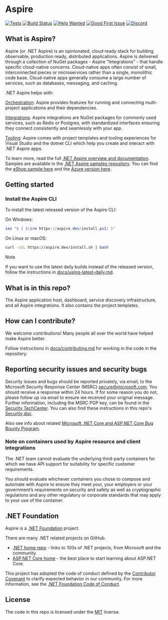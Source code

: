 # Aspire

[![Tests](https://github.com/dotnet/aspire/actions/workflows/tests.yml/badge.svg?branch=main&event=push)](https://github.com/dotnet/aspire/actions/workflows/tests.yml)
[![Build Status](https://dev.azure.com/dnceng-public/public/_apis/build/status%2Fdotnet%2Faspire%2Fdotnet.aspire?branchName=main)](https://dev.azure.com/dnceng-public/public/_build/latest?definitionId=274&branchName=main)
[![Help Wanted](https://img.shields.io/github/issues/dotnet/aspire/help%20wanted?style=flat&color=%24EC820&label=help%20wanted)](https://github.com/dotnet/aspire/labels/help%20wanted)
[![Good First Issue](https://img.shields.io/github/issues/dotnet/aspire/good%20first%20issue?style=flat&color=%24EC820&label=good%20first%20issue)](https://github.com/dotnet/aspire/labels/good%20first%20issue)
[![Discord](https://img.shields.io/discord/1361488941836140614?style=flat&logo=discord&logoColor=white&label=Join%20our%20Discord&labelColor=512bd4&color=cyan)](https://discord.gg/raNPcaaSj8)

## What is Aspire?

Aspire (or .NET Aspire) is an opinionated, cloud ready stack for building observable, production ready, distributed applications. Aspire is delivered through a collection of NuGet packages - Aspire "Integrations" - that handle specific cloud-native concerns. Cloud-native apps often consist of small, interconnected pieces or microservices rather than a single, monolithic code base. Cloud-native apps generally consume a large number of services, such as databases, messaging, and caching.

.NET Aspire helps with:

[Orchestration](https://learn.microsoft.com/dotnet/aspire/get-started/aspire-overview?#orchestration): Aspire provides features for running and connecting multi-project applications and their dependencies.

[Integrations](https://learn.microsoft.com/dotnet/aspire/get-started/aspire-overview?#net-aspire-integrations): Aspire integrations are NuGet packages for commonly used services, such as Redis or Postgres, with standardized interfaces ensuring they connect consistently and seamlessly with your app.

[Tooling](https://learn.microsoft.com/dotnet/aspire/get-started/aspire-overview?#project-templates-and-tooling): Aspire comes with project templates and tooling experiences for Visual Studio and the dotnet CLI which help you create and interact with .NET Aspire apps.

To learn more, read the full [.NET Aspire overview and documentation](https://learn.microsoft.com/dotnet/aspire/). Samples are available in the [.NET Aspire samples repository](https://github.com/dotnet/aspire-samples). You can find the [eShop sample here](https://github.com/dotnet/eshop) and the [Azure version here](https://github.com/Azure-Samples/eShopOnAzure).

## Getting started

### Install the Aspire CLI

To install the latest released version of the Aspire CLI:

On Windows:

```powershell
iex "& { $(irm https://aspire.dev/install.ps1) }"
```

On Linux or macOS:

```sh
curl -sSL https://aspire.dev/install.sh | bash
```

> [!NOTE]
> If you want to use the latest daily builds instead of the released version, follow the instructions in [docs/using-latest-daily.md](docs/using-latest-daily.md).

## What is in this repo?

The Aspire application host, dashboard, service discovery infrastructure, and all Aspire integrations. It also contains the project templates.

## How can I contribute?

We welcome contributions! Many people all over the world have helped make Aspire better.

Follow instructions in [docs/contributing.md](docs/contributing.md) for working in the code in the repository.

## Reporting security issues and security bugs

Security issues and bugs should be reported privately, via email, to the Microsoft Security Response Center (MSRC) <secure@microsoft.com>. You should receive a response within 24 hours. If for some reason you do not, please follow up via email to ensure we received your original message. Further information, including the MSRC PGP key, can be found in the [Security TechCenter](https://www.microsoft.com/msrc/faqs-report-an-issue). You can also find these instructions in this repo's [Security doc](SECURITY.md).

Also see info about related [Microsoft .NET Core and ASP.NET Core Bug Bounty Program](https://www.microsoft.com/msrc/bounty-dot-net-core).

### Note on containers used by Aspire resource and client integrations

The .NET team cannot evaluate the underlying third-party containers for which we have API support for suitability for specific customer requirements.

You should evaluate whichever containers you chose to compose and automate with Aspire to ensure they meet your, your employers or your government’s requirements on security and safety as well as cryptographic regulations and any other regulatory or corporate standards that may apply to your use of the container.

## .NET Foundation

Aspire is a [.NET Foundation](https://www.dotnetfoundation.org/projects) project.

There are many .NET related projects on GitHub.

* [.NET home repo](https://github.com/Microsoft/dotnet) - links to 100s of .NET projects, from Microsoft and the community.
* [ASP.NET Core home](https://docs.microsoft.com/aspnet/core) - the best place to start learning about ASP.NET Core.

This project has adopted the code of conduct defined by the [Contributor Covenant](https://contributor-covenant.org) to clarify expected behavior in our community. For more information, see the [.NET Foundation Code of Conduct](https://www.dotnetfoundation.org/code-of-conduct).

## License

The code in this repo is licensed under the [MIT](LICENSE.TXT) license.
